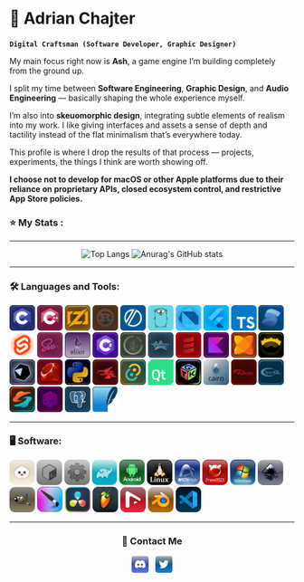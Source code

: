<!--div align="center">

  <a href="https://www.codewars.com/users/Adriwan">![Codewars Stats](https://www.codewars.com/users/Adriwan/badges/large)</a>

</div-->

# 🌲 Adrian Chajter

**`Digital Craftsman (Software Developer, Graphic Designer)`**

<div align="left">

My main focus right now is **Ash**, a game engine I’m building completely from the ground up.

I split my time between **Software Engineering**, **Graphic Design**, and **Audio Engineering** — basically shaping the whole experience myself.

I’m also into **skeuomorphic design**, integrating subtle elements of realism into my work. I like giving interfaces and assets a sense of depth and tactility instead of the flat minimalism that’s everywhere today.  

This profile is where I drop the results of that process — projects, experiments, the things I think are worth showing off.

**I choose not to develop for macOS or other Apple platforms due to their reliance on proprietary APIs, closed ecosystem control, and restrictive App Store policies.**

</div>


### ⭐ My Stats :
<hr>
<div align="center">

  ![Top Langs](https://github-readme-stats-chi-jade-92.vercel.app/api/top-langs/?username=Adriwang&count_private=true&layout=compact&theme=radical&border_color=800080&exclude_repo=addons&langs_count=6&card_width=400)
  ![Anurag's GitHub stats](https://github-readme-stats-chi-jade-92.vercel.app/api?username=Adriwang&count_private=true&show_icons=true&theme=radical&line_height=25&border_color=800080&hide_title=true&rank_icon=github&card_width=300)

</div>

<hr>

<div align="left">

  ### 🛠 Languages and Tools:

  <div>
  <a href="https://www.open-std.org/jtc1/sc22/wg14/" target="_blank" rel="noreferrer"><img src="Icons/boxes/C_Box.svg" height="45" alt="C logo" /></a>
  <a href="https://isocpp.org/" target="_blank" rel="noreferrer"><img src="Icons/boxes/CPP_Box.svg" height="45" alt="C++ logo" /></a>
  <a href="https://ziglang.org/" target="_blank" rel="noreferrer"><img src="Icons/boxes/Zig_Box.svg" height="45" alt="Zig logo"  /></a>
  <a href="https://www.rust-lang.org/" target="_blank" rel="noreferrer"><img src="Icons/boxes/Rust_Box.svg" height="45" alt="Rust Logo"  /></a>
  <a href="https://odin-lang.org/" target="_blank" rel="noreferrer"><img src="Icons/boxes/Odin_Box.svg" height="45" alt="Odin logo"  /></a>
  <a href="https://go.dev/" target="_blank" rel="noreferrer"><img src="Icons/boxes/Go_Box.svg" height="45" alt="Go logo"  /></a>
  <a href="https://dart.dev/" target="_blank" rel="noreferrer"><img src="Icons/boxes/Dart_Box.svg" height="45" alt="Dart Logo"  /></a>
  <a href="https://flutter.dev/" target="_blank" rel="noreferrer"><img src="Icons/boxes/Flutter_Box.svg" height="45" alt="Flutter Logo"  /></a>
  <a href="https://www.typescriptlang.org/" target="_blank" rel="noreferrer"><img src="Icons/boxes/TypeScript_Box.svg" height="45" alt="TypeScript logo"  /></a>
  <a href="https://www.solidjs.com/" target="_blank" rel="noreferrer"><img src="Icons/boxes/Solid_Box.svg" height="45" alt="Solid logo"  /></a>
  <a href="https://svelte.dev/" target="_blank" rel="noreferrer"><img src="Icons/boxes/Svelte_Box.svg" height="45" alt="Svelte logo"  /></a>
  <a href="https://sass-lang.com/" target="_blank" rel="noreferrer"><img src="Icons/boxes/Sass_Box.svg" height="45" alt="Sass logo"  /></a>
  <a href="https://elixir-lang.org/" target="_blank" rel="noreferrer"><img src="Icons/boxes/elixir_Box.svg" height="45" alt="elixir logo"  /></a>
  <a href="https://dotnet.microsoft.com/en-us/languages/csharp" target="_blank" rel="noreferrer"><img src="Icons/boxes/CSharp_Box.svg" height="45" alt="C Sharp logo"  /></a>
  <a href="https://www.java.com/" target="_blank" rel="noreferrer"><img src="Icons/boxes/Java_Box.svg" height="45" alt="Java logo" /></a>
  <a href="https://groovy-lang.org/" target="_blank" rel="noreferrer"><img src="Icons/boxes/Groovy_Box.svg" height="45" alt="Groovy logo"  /></a>
  <a href="https://www.scala-lang.org/" target="_blank" rel="noreferrer"><img src="Icons/boxes/Scala_Box.svg" height="45" alt="Scala logo"  /></a>
  <a href="https://kotlinlang.org/" target="_blank" rel="noreferrer"><img src="Icons/boxes/Kotlin_Box.svg" height="45" alt="Kotlin logo"  /></a>
  <a href="https://haxe.org/" target="_blank" rel="noreferrer"><img src="Icons/boxes/Haxe_Box.svg" height="45" alt="Haxe logo"  /></a>
  <a href="https://nim-lang.org/" target="_blank" rel="noreferrer"><img src="Icons/boxes/Nim_Box.svg" height="45" alt="Nim logo"  /></a>
  <a href="https://crystal-lang.org/" target="_blank" rel="noreferrer"><img src="Icons/boxes/Crystal_Box.svg" height="45" alt="Crystal logo"  /></a>
  <a href="https://www.ruby-lang.org" target="_blank" rel="noreferrer"><img src="Icons/boxes/Ruby_Box.svg" height="45" alt="Ruby logo"  /></a>
  <a href="https://www.python.org/" target="_blank" rel="noreferrer"><img src="Icons/boxes/Python_Box.svg" height="45" alt="Python logo"  /></a>
  <a href="https://wails.io/" target="_blank" rel="noreferrer"><img src="Icons/boxes/Wails_Box.svg" height="45" alt="Wails logo"  /></a>
  <a href="https://tauri.app/" target="_blank" rel="noreferrer"><img src="Icons/boxes/Tauri_Box.svg" height="45" alt="Tauri logo"  /></a>
  <a href="https://www.qt.io/" target="_blank" rel="noreferrer"><img src="Icons/Qt.svg" height="45" alt="Qt logo"  /></a>
  <a href="https://www.gtk.org/" target="_blank" rel="noreferrer"><img src="Icons/boxes/GTK_Box.svg" height="45" alt="GTK logo"  /></a>
  <a href="https://www.cairographics.org/" target="_blank" rel="noreferrer"><img src="Icons/boxes/Cairo_Box.svg" height="45" alt="Cairo logo"  /></a>
  <a href="https://www.vulkan.org/" target="_blank" rel="noreferrer"><img src="Icons/boxes/Vulkan_Box.svg" height="45" alt="Vulkan logo"  /></a>
  <a href="https://www.opengl.org/" target="_blank" rel="noreferrer"><img src="Icons/boxes/OpenGL_Box.svg" height="45" alt="OpenGL logo"  /></a>
  <a href="https://shader-slang.org/" target="_blank" rel="noreferrer"><img src="Icons/boxes/Slang_Box.svg" height="45" alt="Slang logo"  /></a>
  <a href="https://surrealdb.com/" target="_blank" rel="noreferrer"><img src="Icons/boxes/SurrealDB_Box.svg" height="45" alt="SurrealDB logo"  /></a>
  <a href="https://www.postgresql.org/" target="_blank" rel="noreferrer"><img src="Icons/boxes/PostgreSQL_Box.svg" height="45" alt="PostgreSQL logo"  /></a>
  <a href="https://sqlite.org/" target="_blank" rel="noreferrer"><img src="Icons/boxes/SQLite_Box.svg" height="45" alt="SQLite logo"  /></a>
  </div>

  <hr>

  ### 🖥️ Software:
  
  <div>
    <a href="https://bun.sh/" target="_blank" rel="noreferrer"><img src="Icons/boxes/Bun_Box.svg" height="45" alt="Bun logo"  /></a>
    <a href="https://www.gnu.org/software/bash/" target="_blank" rel="noreferrer"><img src="Icons/boxes/Bash_Box.svg" height="45" alt="Bash logo"  /></a>
    <a href="https://www.gnu.org/software/make/" target="_blank" rel="noreferrer"><img src="Icons/boxes/Makefile_Box.svg" height="45" alt="Makefile logo"  /></a>
    <a href="https://gradle.org/" target="_blank" rel="noreferrer"><img src="Icons/boxes/Gradle_Box.svg" height="45" alt="Gradle logo"  /></a>
    <a href="https://www.android.com/" target="_blank" rel="noreferrer"><img src="Icons/boxes/Android_Box.svg" height="45" alt="Android logo"  /></a>
    <a href="https://www.linux.org/" target="_blank" rel="noreferrer"><img src="Icons/boxes/Linux_Box.svg" height="45" alt="Linux logo"  /></a>
    <a href="https://archlinux.org/" target="_blank" rel="noreferrer"><img src="Icons/boxes/Arch_Box.svg" height="45" alt="Arch logo"  /></a>
    <a href="https://www.freebsd.org/" target="_blank" rel="noreferrer"><picture><source srcset="Icons/boxes/FreeBSD_Box.png" type="image/png"><img src="Icons/boxes/FreeBSD_Box.svg" height="45" alt="FreeBSD logo" /></picture></a>
    <!--FreeBSD Vector Image Does Not Load Properly on Most Browsers, Set as Fallback-->
    <a href="https://www.microsoft.com/windows" target="_blank" rel="noreferrer"><img src="Icons/boxes/Windows_Box.svg" height="45" alt="Windows logo"  /></a>
    <a href="https://inkscape.org/" target="_blank" rel="noreferrer"><img src="Icons/boxes/Inkscape_Box.svg" height="45" alt="Inkscape logo"  /></a>
    <a href="https://www.gimp.org/" target="_blank" rel="noreferrer"><img src="Icons/boxes/GIMP_Box.svg" height="45" alt="GIMP logo"  /></a>
    <a href="https://krita.org/" target="_blank" rel="noreferrer"><img src="Icons/boxes/Krita_Box.svg" height="45" alt="Krita logo"  /></a>
    <a href="https://www.blackmagicdesign.com/products/davinciresolve" target="_blank" rel="noreferrer"><img src="Icons/DaVinci_Resolve.png" height="45" alt="DaVinci Resolve logo"  /></a>
    <a href="https://www.image-line.com/fl-studio/" target="_blank" rel="noreferrer"><img src="Icons/boxes/FL_Studio_Box.png" height="45" alt="FL Studio logo"  /></a>
    <a href="https://www.steinberg.net/nuendo/" target="_blank" rel="noreferrer"><img src="Icons/boxes/Nuendo_Box.svg" height="45" alt="Nuendo logo"  /></a>
    <a href="https://www.blender.org/" target="_blank" rel="noreferrer"><img src="Icons/boxes/Blender_Box.svg" height="45" alt="Blender logo"  /></a>
    <a href="https://code.visualstudio.com/" target="_blank" rel="noreferrer"><img src="Icons/boxes/Vscode_Box.svg" height="45" alt="VS Code logo"  /></a>
  </div>
  
<hr>
  <!--div>
  <a href="https://godotengine.org/" target="_blank" rel="noreferrer"><img src="Icons/boxes/Godot_Box.svg" height="45" alt="Godot logo"  /></a>
  <a href="https://www.raylib.com/" target="_blank" rel="noreferrer"><img src="Icons/Raylib.svg" height="45" alt="Raylib logo"  /></a>
  </div--> 
</div>

<div align="center">

<h3>📱 Contact Me</h3>

<div>
  <a href="https://www.discordapp.com/users/511983544269275137" target="blank"><img align="center" src="Icons/boxes/Discord.svg" alt="Discord" height="30" /></a>
  &nbsp;
  <a href="https://x.com/Adriwan811259" target="blank"><img align="center" src="Icons/boxes/Twitter.svg" alt="Twitter / X" height="30" /></a>
</div>

</div>
